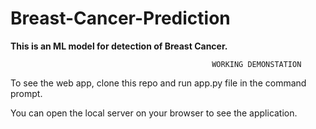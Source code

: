 # Breast-Cancer-Prediction
**This is an ML model for detection of Breast Cancer.**

                                                 WORKING DEMONSTATION
                                                
[](https://streamable.com/hscw8k)


To see the web app, clone this repo and run app.py file in the command prompt.


You can open the local server on your browser to see the application.
